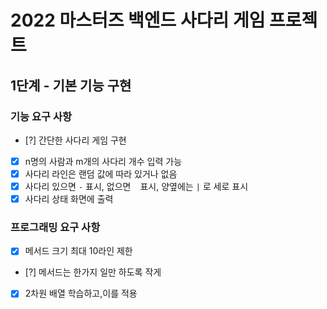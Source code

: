# 2022 마스터즈 백엔드 사다리 게임 프로젝트
## 1단계 - 기본 기능 구현
### 기능 요구 사항
- [?] 간단한 사다리 게임 구현
- [x] n명의 사람과 m개의 사다리 개수 입력 가능
- [x] 사다리 라인은 랜덤 값에 따라 있거나 없음
- [x] 사다리 있으면 `-` 표시, 없으면 ` ` 표시, 양옆에는 `|` 로 세로 표시
- [x] 사다리 상태 화면에 출력
### 프로그래밍 요구 사항
- [x] 메서드 크기 최대 10라인 제한
- [?] 메서드는 한가지 일만 하도록 작게
- [x] 2차원 배열 학습하고,이를 적용